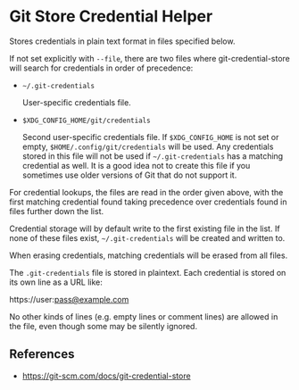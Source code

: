 # Git Store Credential Helper

Stores credentials in plain text format in files specified below.

If not set explicitly with `--file`, there are two files where git-credential-store will search for credentials in order of precedence:

- `~/.git-credentials`
	 
	User-specific credentials file.

- `$XDG_CONFIG_HOME/git/credentials`
	
	Second user-specific credentials file. If `$XDG_CONFIG_HOME` is not set or empty, `$HOME/.config/git/credentials` will be used. Any credentials stored in this file will not be used if `~/.git-credentials` has a matching credential as well. It is a good idea not to create this file if you sometimes use older versions of Git that do not support it.

For credential lookups, the files are read in the order given above, with the first matching credential found taking precedence over credentials found in files further down the list.

Credential storage will by default write to the first existing file in the list. If none of these files exist, `~/.git-credentials` will be created and written to.

When erasing credentials, matching credentials will be erased from all files.

The `.git-credentials` file is stored in plaintext. Each credential is stored on its own line as a URL like:

https://user:pass@example.com

No other kinds of lines (e.g. empty lines or comment lines) are allowed in the file, even though some may be silently ignored.
## References

- https://git-scm.com/docs/git-credential-store
